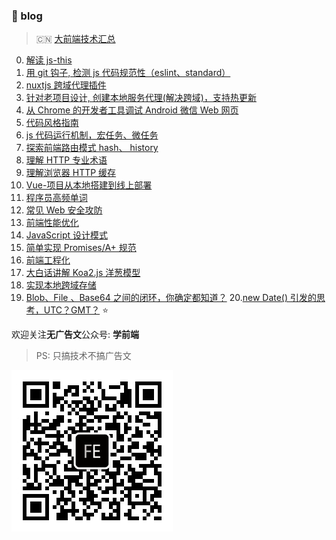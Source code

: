 ### :pushpin: blog
> :cn: [大前端技术汇总](https://github.com/gauseen/blog/issues/4)
0. [解读 js-this](https://github.com/gauseen/blog/issues/1)  
1. [用 git 钩子, 检测 js 代码规范性（eslint、standard）](https://github.com/gauseen/blog/issues/2)
2. [nuxtjs 跨域代理插件](https://github.com/gauseen/nuxt-proxy)
3. [针对老项目设计, 创建本地服务代理(解决跨域)，支持热更新](https://github.com/gauseen/blog/issues/3)
4. [从 Chrome 的开发者工具调试 Android 微信 Web 网页](https://github.com/gauseen/blog/issues/5)
5. [代码风格指南](https://github.com/gauseen/code-style-guide)
6. [js 代码运行机制，宏任务、微任务](https://github.com/gauseen/blog/issues/6)
7. [探索前端路由模式 hash、 history](https://github.com/gauseen/blog/issues/7)
8. [理解 HTTP 专业术语](https://github.com/gauseen/blog/issues/9)
9. [理解浏览器 HTTP 缓存](https://github.com/gauseen/blog/issues/8)
10. [Vue-项目从本地搭建到线上部署](https://github.com/gauseen/blog/issues/10)
11. [程序员高频单词](https://github.com/gauseen/develop-common-words)
12. [常见 Web 安全攻防](https://github.com/gauseen/blog/issues/12)
13. [前端性能优化](https://github.com/gauseen/blog/issues/13)
14. [JavaScript 设计模式](https://github.com/gauseen/blog/issues/14)
15. [简单实现 Promises/A+ 规范](https://github.com/gauseen/blog/issues/15)
16. [前端工程化](https://github.com/gauseen/blog/issues/16)
17. [大白话讲解 Koa2.js 洋葱模型](https://github.com/gauseen/blog/issues/17)
18. [实现本地跨域存储](https://github.com/gauseen/blog/issues/18)
19. [Blob、File 、Base64 之间的闭环，你确定都知道？](https://github.com/gauseen/blog/issues/19)
20.[new Date() 引发的思考，UTC？GMT？](https://github.com/gauseen/blog/issues/20) :star:

欢迎关注**无广告文**公众号: **学前端**  
> PS: 只搞技术不搞广告文  

![](https://raw.githubusercontent.com/gauseen/images-bed/master/learn-fe.jpg)
